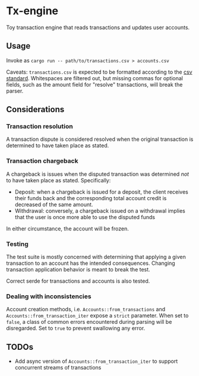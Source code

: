 # Tx-engine

Toy transaction engine that reads transactions and updates user accounts.

## Usage

Invoke as `cargo run -- path/to/transactions.csv > accounts.csv`

Caveats: `transactions.csv` is expected to be formatted according to the
[csv standard](https://datatracker.ietf.org/doc/html/rfc4180). Whitespaces are
filtered out, but missing commas for optional fields, such as the amount field
for "resolve" transactions, will break the parser.

## Considerations

### Transaction resolution

A transaction dispute is considered resolved when the original transaction is determined
to have taken place as stated.

### Transaction chargeback

A chargeback is issues when the disputed transaction was determined _not_ to have
taken place as stated. Specifically:

* Deposit: when a chargeback is issued for a deposit, the client receives their
funds back and the corresponding total account credit is decreased of the same amount.
* Withdrawal: conversely, a chargeback issued on a withdrawal implies that the
user is once more able to use the disputed funds

In either circumstance, the account will be frozen.

### Testing

The test suite is mostly concerned with determining that applying a given
transaction to an account has the intended consequences. Changing transaction
application behavior is meant to break the test.

Correct serde for transactions and accounts is also tested.

### Dealing with inconsistencies

Account creation methods, i.e. `Accounts::from_transactions` and
`Accounts::from_transaction_iter` expose a `strict` parameter. When set to
`false`, a class of common errors encountered during parsing will be disregarded.
Set to `true` to prevent swallowing any error.

## TODOs

* Add async version of `Accounts::from_transaction_iter` to support concurrent
streams of transactions
